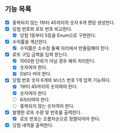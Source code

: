 ## 기능 목록

- [x] 중복되지 않는 1부터 45까지의 숫자 6개 랜덤 생성한다.
- [x] 당첨 번호와 로또 번호 비교한다.
    - [x] 당첨 1등부터 5등을 Enum으로 구현한다. 
- [x] 수익률을 계산한다.
  - [x] 수익률은 소수점 둘째 자리에서 반올림해야 한다.

- [x] 로또 구입 금액을 입력 받는다.
    - [x] 1000원 단위가 아닐 경우 예외 처리한다.
    - [x] 숫자여야 한다.
    - [x] 0보다 커야 한다.
- [x] 당첨 번호 숫자 6개와 보너스 번호 1개 입력 기능하다.
  - [x] 1부터 45까지의 숫자여야 한다.
  - [x] 숫자여야 한다.
  - [ ] 6자리여야 한다.
  - [ ] 중복되지 않는 숫자여야 한다.
- [x] 발행한 로또 수량 및 번호를 출력한다.
  - [x] 로또 번호는 오름차순으로 정렬되어야 한다.
- [x] 당첨 내역을 출력한다.